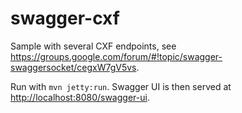# swagger-cxf

Sample with several CXF endpoints, see https://groups.google.com/forum/#!topic/swagger-swaggersocket/cegxW7gV5vs.

Run with `mvn jetty:run`. Swagger UI is then served at [http://localhost:8080/swagger-ui](http://localhost:8080/swagger-ui).
